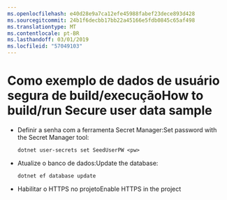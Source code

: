 ```yaml
---
ms.openlocfilehash: e40d28e9a7ca12efe45988fabef23dece893d428
ms.sourcegitcommit: 24b1f6decbb17bb22a45166e5fdb0845c65af498
ms.translationtype: MT
ms.contentlocale: pt-BR
ms.lasthandoff: 03/01/2019
ms.locfileid: "57049103"
---
```

# <a name="how-to-buildrun-secure-user-data-sample"></a><span data-ttu-id="f2d8b-101">Como exemplo de dados de usuário segura de build/execução</span><span class="sxs-lookup"><span data-stu-id="f2d8b-101">How to build/run Secure user data sample</span></span>

* <span data-ttu-id="f2d8b-102">Definir a senha com a ferramenta Secret Manager:</span><span class="sxs-lookup"><span data-stu-id="f2d8b-102">Set password with the Secret Manager tool:</span></span>

  `dotnet user-secrets set SeedUserPW <pw>`

* <span data-ttu-id="f2d8b-103">Atualize o banco de dados:</span><span class="sxs-lookup"><span data-stu-id="f2d8b-103">Update the database:</span></span>

    `dotnet ef database update`

* <span data-ttu-id="f2d8b-104">Habilitar o HTTPS no projeto</span><span class="sxs-lookup"><span data-stu-id="f2d8b-104">Enable HTTPS in the project</span></span>
